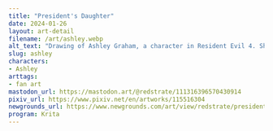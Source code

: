 ```yaml
---
title: "President's Daughter"
date: 2024-01-26
layout: art-detail
filename: /art/ashley.webp
alt_text: "Drawing of Ashley Graham, a character in Resident Evil 4. She has short blonde hair and green eyes. She's donning a bright orange coat, with a ribbed sweater underneath. She is also wearing tights and a green plaid skirt. She looks worried, I think and is clasping her hands."
slug: ashley
characters:
- Ashley
arttags:
- fan art
mastodon_url: https://mastodon.art/@redstrate/111316396570430914
pixiv_url: https://www.pixiv.net/en/artworks/115516304
newgrounds_url: https://www.newgrounds.com/art/view/redstrate/president-s-daughter
program: Krita
---
```

